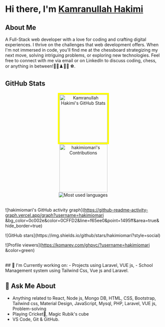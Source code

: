 # Hi there, I'm [Kamranullah Hakimi]()

## About Me
A Full-Stack web developer with a love for coding and crafting digital experiences. I thrive on the challenges that web development offers. When I'm not immersed in code, you'll find me at the chessboard strategizing my next move, solving intriguing problems, or exploring new technologies. Feel free to connect with me via email or on LinkedIn to discuss coding, chess, or anything in between!🚴‍♂️♟️👨‍💻 ⚽.

## GitHub Stats

<div align="center">
  <div style="display: flex; flex-direction: column; align-items: center;">
 <img src="https://github-readme-stats.vercel.app/api?username=hakimiomari&show_icons=true&hide_border=true&title_color=f65ee0&icon_color=1495ff&text_color=0CFFD2&bg_color=0c002e" alt="Kamranullah Hakimi's GitHub Stats" height="155" style="border: 5px solid yellow;"/>
    <img src="https://github-readme-streak-stats.herokuapp.com?user=hakimiomari&hide_border=true&ring=f65ee0&sideNums=f65ee0&stroke=1495ff&background=0c002e&sideLabels=0cffd2&dates=1495ff&fire=1495ff&currStreakLabel=0cffd2&currStreakNum=0cffd2&date_format=M%20j%5B%2C%20Y%5D" alt="hakimiomari's Contributions" height="155"/>
    <img src="https://github-readme-stats.vercel.app/api/top-langs/?username=hakimiomari &bg_color=0c002e&title_color=f65ee0&text_color=0CFFD2&icon_color=1495ff&langs_count=10&layout=compact" alt="Most used languages" style="border: none;"/>
  </div>
</div>


<br>
 
![hakimiomari's GitHub activity graph](https://github-readme-activity-graph.vercel.app/graph?username=hakimiomari &bg_color=0c002e&color=0CFFD2&line=f65ee0&point=1495ff&area=true&hide_border=true)
<br>


<div align="center">
  
</div>
<div>
![GitHub stars](https://img.shields.io/github/stars/hakimiomari?style=social)

![Profile viewers](https://komarev.com/ghpvc/?username=hakimiomari &color=green)
</div>
<br>
## 🌱 I'm Currently working on:
- Projects using Laravel, VUE js,
- School Management system using Tailwind Css, Vue js and Laravel.

## 💬 Ask Me About

- Anything related to React, Node js, Mongo DB, HTML, CSS, Bootstrap, Tailwind css, Material Design, JavaScript, Mysql, PHP,  Laravel, VUE js, Problem-solving
- Playing Cricket🏏, Magic Rubik's cube
- VS Code, Git & GitHub.
